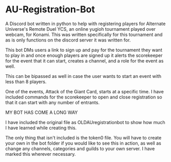 # AU-Registration-Bot
A Discord bot written in python to help with registering players for Alternate Universe's Remote Duel YCS, an online yugioh tournament played over webcam, for Konami. This was written specifically for this tournament and as is only functions on the discord server it was written for. 

This bot DMs users a link to sign up and pay for the tournament they want to play in and once enough players are signed up it alerts the scorekeeper for the event that it can start, creates a channel, and a role for the event as well.

This can be bipassed as well in case the user wants to start an event with less than 8 players.

One of the events, Attack of the Giant Card, starts at a specific time. I have included commands for the scorekeeper to open and close registration so that it can start with any number of entrants.

MY BOT HAS COME A LONG WAY

I have included the original file as OLDAUregistrationbot to show how much I have learned while creating this.

The only thing that isn't included is the token0 file. You will have to create your own in the bot folder if you would like to see this in action, as well as change any channels, categories and guilds to your own server. I have marked this wherever necessary.

